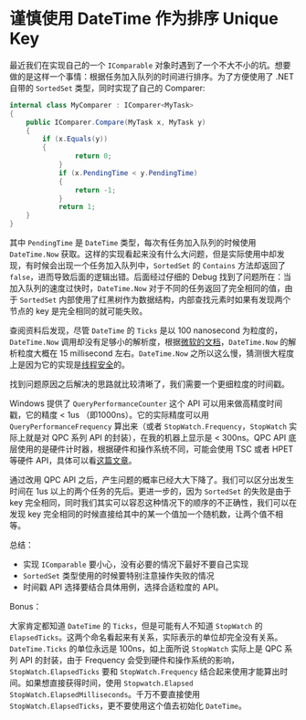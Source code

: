 谨慎使用 DateTime 作为排序 Unique Key 
==================================

最近我们在实现自己的一个 `IComparable` 对象时遇到了一个不大不小的坑。想要做的是这样一个事情：根据任务加入队列的时间进行排序。为了方便使用了 .NET 自带的 `SortedSet` 类型，同时实现了自己的 Comparer:

```csharp
internal class MyComparer : IComparer<MyTask>
{
    public IComparer.Compare(MyTask x, MyTask y)
    {
        if (x.Equals(y))
        {
        		return 0;
        	}
        	if (x.PendingTime < y.PendingTime)
        	{
        		return -1;
        	}
        	return 1;
    }
}
```

其中 `PendingTime` 是 `DateTime` 类型，每次有任务加入队列的时候使用 `DateTime.Now` 获取。这样的实现看起来没有什么大问题，但是实际使用中却发现，有时候会出现一个任务加入队列中，`SortedSet` 的 `Contains` 方法却返回了 `false`，进而导致后面的逻辑出错。后面经过仔细的 Debug 找到了问题所在：当加入队列的速度过快时，`DateTime.Now` 对于不同的任务返回了完全相同的值，由于 `SortedSet` 内部使用了红黑树作为数据结构，内部查找元素时如果有发现两个节点的 key 是完全相同的就可能失败。

查阅资料后发现，尽管 `DateTime` 的 `Ticks` 是以 100 nanosecond 为粒度的，`DateTime.Now` 调用却没有足够小的解析度，根据[微软的文档](https://msdn.microsoft.com/en-us/library/system.datetime.now.aspx)，`DateTime.Now` 的解析粒度大概在 15 millisecond 左右。`DateTime.Now` 之所以这么慢，猜测很大程度上是因为它的实现是[线程安全](http://stackoverflow.com/q/26144436)的。

找到问题原因之后解决的思路就比较清晰了，我们需要一个更细粒度的时间戳。

Windows 提供了 `QueryPerformanceCounter` 这个 API 可以用来做高精度时间戳，它的精度 < 1us （即1000ns）。它的实际精度可以用 `QueryPerformanceFrequency` 算出来（或者 `StopWatch.Frequency`，`StopWatch` 实际上就是对 QPC 系列 API 的封装），在我的机器上显示是 < 300ns。QPC API 底层使用的是硬件计时器，根据硬件和操作系统不同，可能会使用 TSC 或者 HPET 等硬件 API，具体可以看[这篇文章](http://aakinshin.net/en/blog/dotnet/stopwatch/)。

通过改用 QPC API 之后，产生问题的概率已经大大下降了。我们可以区分出发生时间在 1us 以上的两个任务的先后。更进一步的，因为 `SortedSet` 的失败是由于 key 完全相同，同时我们其实可以容忍这种情况下的顺序的不正确性，我们可以在发现 key 完全相同的时候直接给其中的某一个值加一个随机数，让两个值不相等。

总结：

* 实现 `IComparable` 要小心，没有必要的情况下最好不要自己实现
* `SortedSet` 类型使用的时候要特别注意操作失败的情况
* 时间戳 API 选择要结合具体用例，选择合适粒度的 API。

Bonus：

大家肯定都知道 `DateTime` 的 `Ticks`，但是可能有人不知道 `StopWatch` 的 `ElapsedTicks`。这两个命名看起来有关系，实际表示的单位却完全没有关系。`DateTime.Ticks` 的单位永远是 100ns，如上面所说 `StopWatch` 实际上是 QPC 系列 API 的封装，由于 Frequency 会受到硬件和操作系统的影响，`StopWatch.ElapsedTicks` 要和 `StopWatch.Frequency` 结合起来使用才能算出时间。如果想直接获得时间，使用 `Stopwatch.Elapsed` `StopWatch.ElapsedMilliseconds`。千万不要直接使用 `StopWatch.ElapsedTicks`，更不要使用这个值去初始化 `DateTime`。





